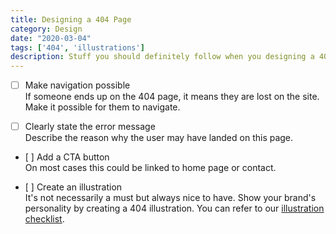 ```yaml
---
title: Designing a 404 Page
category: Design
date: "2020-03-04"
tags: ['404', 'illustrations']
description: Stuff you should definitely follow when you designing a 404 page. 
---
```


- [ ] Make navigation possible  
If someone ends up on the 404 page, it means they are lost on the site. Make it possible for them to navigate. 

- [ ] Clearly state the error message  
Describe the reason why the user may have landed on this page.

- [ ] Add a CTA button  
On most cases this could be linked to home page or contact.

- [ ] Create an illustration  
It's not necessarily a must but always nice to have. Show your brand's personality by creating a 404 illustration. You can refer to our [illustration checklist](/checklist/creating-ui-illustrations).
